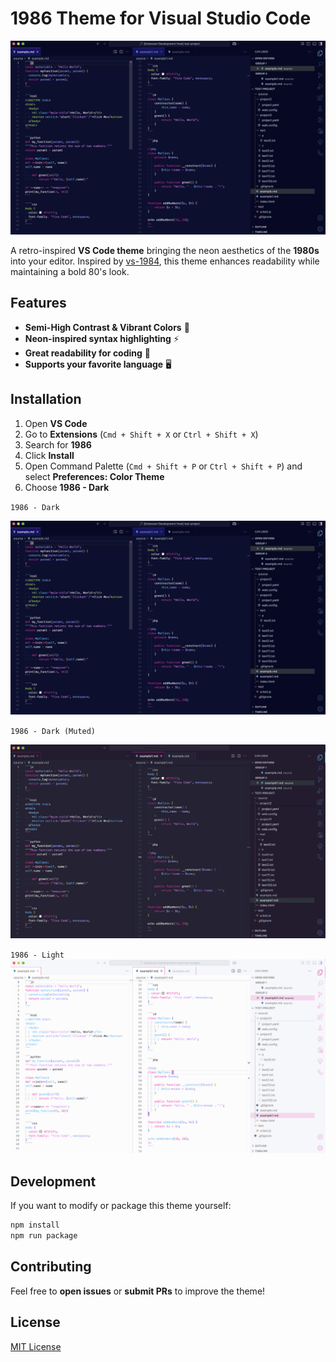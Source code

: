 # 1986 Theme for Visual Studio Code

![Screenshot](./images/screenshot-dark.png)

A retro-inspired **VS Code theme** bringing the neon aesthetics of the **1980s** into your editor. Inspired by [vs-1984](https://github.com/juanmnl/vs-1984), this theme enhances readability while maintaining a bold 80's look.

## Features

- **Semi-High Contrast & Vibrant Colors** 🎨
- **Neon-inspired syntax highlighting** ⚡️
- **Great readability for coding** 💾
- **Supports your favorite language** 🖥️

## Installation

1. Open **VS Code**
2. Go to **Extensions** (`Cmd + Shift + X` or `Ctrl + Shift + X`)
3. Search for **1986**
4. Click **Install**
5. Open Command Palette (`Cmd + Shift + P` or `Ctrl + Shift + P`) and select **Preferences: Color Theme**
6. Choose **1986 - Dark**

`1986 - Dark`

![Screenshot](./images/screenshot-dark.png)

`1986 - Dark (Muted)`

![Screenshot](./images/screenshot-dark-muted.png)

`1986 - Light`
![Screenshot](./images/screenshot-light.png)

## Development

If you want to modify or package this theme yourself:

```sh
npm install
npm run package
```

## Contributing

Feel free to **open issues** or **submit PRs** to improve the theme!

## License

[MIT License](LICENSE)

